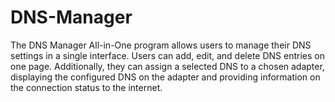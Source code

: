# DNS-Manager
The DNS Manager All-in-One program allows users to manage their DNS settings in a single interface. Users can add, edit, and delete DNS entries on one page. Additionally, they can assign a selected DNS to a chosen adapter, displaying the configured DNS on the adapter and providing information on the connection status to the internet.
